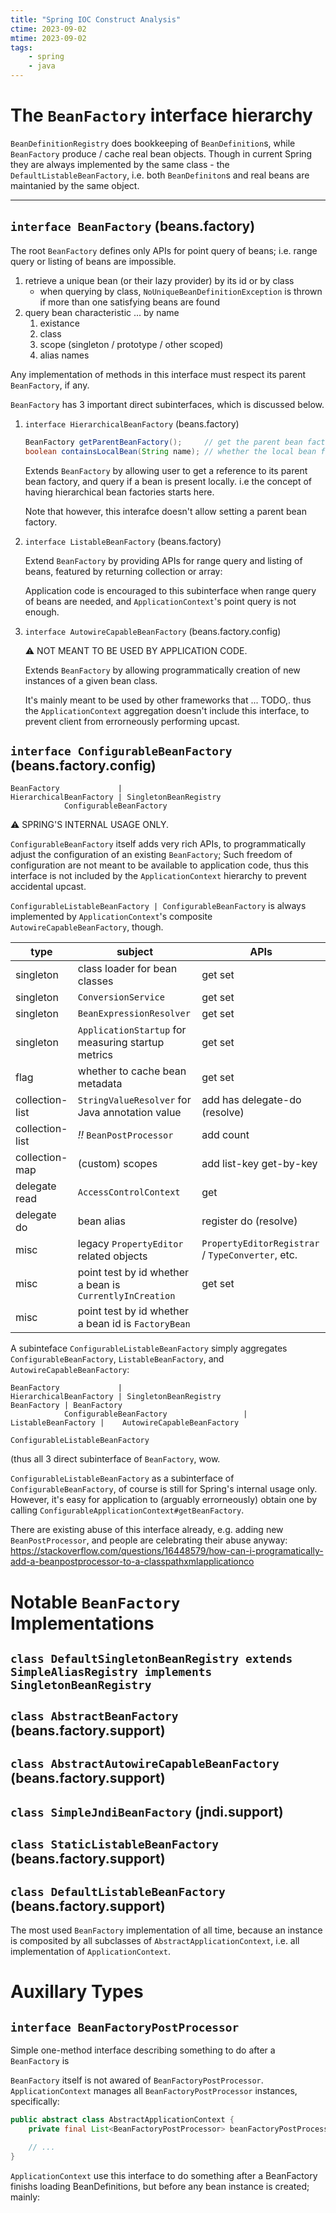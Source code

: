 ```yaml
---
title: "Spring IOC Construct Analysis"
ctime: 2023-09-02
mtime: 2023-09-02
tags:
    - spring
    - java
---
```



The `BeanFactory` interface hierarchy
===========

`BeanDefinitionRegistry` does bookkeeping of `BeanDefinition`s, while `BeanFactory` produce / cache real bean objects.
Though in current Spring they are always implemented by the same class - the `DefaultListableBeanFactory`,
i.e. both `BeanDefiniton`s and real beans are maintanied by the same object.

---

## `interface BeanFactory` (beans.factory)

The root `BeanFactory` defines only APIs for point query of beans; i.e. range query or listing of beans are impossible.

1. retrieve a unique bean (or their lazy provider) by its id or by class 
    - when querying by class, `NoUniqueBeanDefinitionException` is thrown if more than one satisfying beans are found
2. query bean characteristic ... by name
    1. existance
    2. class
    3. scope (singleton / prototype / other scoped)
    4. alias names

Any implementation of methods in this interface must respect its parent `BeanFactory`, if any.

`BeanFactory` has 3 important direct subinterfaces, which is discussed below.

1. `interface HierarchicalBeanFactory` (beans.factory)

    ```java
    BeanFactory getParentBeanFactory();     // get the parent bean factory; `null` if there is none.
    boolean containsLocalBean(String name); // whether the local bean factory contains a bean
    ```

    Extends `BeanFactory` by allowing user to get a reference to its parent bean factory, and query if a bean is present locally.
    i.e the concept of having hierarchical bean factories starts here.

    Note that however, this interafce doesn't allow setting a parent bean factory.

2. `interface ListableBeanFactory` (beans.factory)

    Extend `BeanFactory` by providing APIs for range query and listing of beans, featured by returning collection or array:

    Application code is encouraged to this subinterface when range query of beans are needed, and `ApplicationContext`'s point query is not enough.

3. `interface AutowireCapableBeanFactory` (beans.factory.config)

    ⚠ NOT MEANT TO BE USED BY APPLICATION CODE. 

    Extends `BeanFactory` by allowing programmatically creation of new instances of a given bean class.

    It's mainly meant to be used by other frameworks that ... TODO,.
    thus the `ApplicationContext` aggregation doesn't include this interface, to prevent client from errorneously performing upcast.

## `interface ConfigurableBeanFactory` (beans.factory.config)

```
BeanFactory             |
HierarchicalBeanFactory | SingletonBeanRegistry
            ConfigurableBeanFactory
```

⚠ SPRING'S INTERNAL USAGE ONLY.

`ConfigurableBeanFactory` itself adds very rich APIs, to programmatically adjust the configuration of an existing `BeanFactory`;
Such freedom of configuration are not meant to be available to application code, thus this interface is not included by the `ApplicationContext` hierarchy to prevent accidental upcast.

`ConfigurableListableBeanFactory | ConfigurableBeanFactory` is always implemented by `ApplicationContext`'s composite `AutowireCapableBeanFactory`, though.

| type            | subject                                                  | APIs                                              |
|-----------------|----------------------------------------------------------|---------------------------------------------------|
| singleton       | class loader for bean classes                            | get set                                           |
| singleton       | `ConversionService`                                      | get set                                           |
| singleton       | `BeanExpressionResolver`                                 | get set                                           |
| singleton       | `ApplicationStartup` for measuring startup metrics       | get set                                           |
| flag            | whether to cache bean metadata                           | get set                                           |
| collection-list | `StringValueResolver` for Java annotation value          | add has delegate-do (resolve)                     |
| collection-list | *!!* `BeanPostProcessor`                                 | add count                                         |
| collection-map  | (custom) scopes                                          | add list-key get-by-key                           |
| delegate read   | `AccessControlContext`                                   | get                                               |
| delegate do     | bean alias                                               | register do (resolve)                             |
| misc            | legacy `PropertyEditor` related objects                  | `PropertyEditorRegistrar` / `TypeConverter`, etc. |
| misc            | point test by id whether a bean is `CurrentlyInCreation` | get set                                           |
| misc            | point test by id whether a bean id is `FactoryBean`      |                                                   |

<!-- 
TODO

copyConfigurationFrom

getMergedBeanDefinition
isFactoryBean

registerDependentBean
getDependentBeans
getDependenciesForBean

destroyBean
destroyScopedBean
destroySingletons -->

A subinteface `ConfigurableListableBeanFactory` simply aggregates `ConfigurableBeanFactory`,  `ListableBeanFactory`, and `AutowireCapableBeanFactory`: 

```
BeanFactory             |                               
HierarchicalBeanFactory | SingletonBeanRegistry                 BeanFactory | BeanFactory
            ConfigurableBeanFactory                 |   ListableBeanFactory |    AutowireCapableBeanFactory
                                        ConfigurableListableBeanFactory
```

(thus all 3 direct subinterface of `BeanFactory`, wow.

`ConfigurableListableBeanFactory` as a subinterface of `ConfigurableBeanFactory`, of course is still for Spring's internal usage only.
However, it's easy for application to (arguably errorneously) obtain one by calling `ConfigurableApplicationContext#getBeanFactory`.

There are existing abuse of this interface already, e.g. adding new `BeanPostProcessor`, and people are celebrating their abuse anyway:
https://stackoverflow.com/questions/16448579/how-can-i-programatically-add-a-beanpostprocessor-to-a-classpathxmlapplicationco


Notable `BeanFactory` Implementations
=======================

## `class DefaultSingletonBeanRegistry extends SimpleAliasRegistry implements SingletonBeanRegistry`


## `class AbstractBeanFactory` (beans.factory.support)
## `class AbstractAutowireCapableBeanFactory` (beans.factory.support)
## `class SimpleJndiBeanFactory` (jndi.support)
## `class StaticListableBeanFactory` (beans.factory.support)

## `class DefaultListableBeanFactory` (beans.factory.support)

The most used `BeanFactory` implementation of all time, because an instance is composited by all subclasses of `AbstractApplicationContext`, i.e. all implementation of `ApplicationContext`.




Auxillary Types
====================

## `interface BeanFactoryPostProcessor`

Simple one-method interface describing something to do after a `BeanFactory` is 

`BeanFactory` itself is not awared of `BeanFactoryPostProcessor`.
`ApplicationContext` manages all `BeanFactoryPostProcessor` instances, specifically:

```java
public abstract class AbstractApplicationContext {
    private final List<BeanFactoryPostProcessor> beanFactoryPostProcessors = new ArrayList<>();

    // ... 
}
```

`ApplicationContext` use this interface to do something after a BeanFactory finishs loading BeanDefinitions, but before any bean instance is created; mainly:
